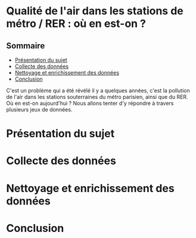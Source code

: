 # Qualité de l'air dans les stations de métro / RER : où en est-on ?
## Sommaire

- [Présentation du sujet](#presentation-du-sujet)
- [Collecte des données](#collecte-des-données)
- [Nettoyage et enrichissement des données](#nettoyage-et-enrichissement-des-données)
- [Conclusion](#conclusion)

C'est un problème qui a été révélé il y a quelques années, c'est la pollution de l'air dans les stations souterraines du métro parisien, ainsi que du RER. Où en est-on aujourd'hui ? Nous allons tenter d'y répondre à travers plusieurs jeux de données.

# Présentation du sujet

# Collecte des données

# Nettoyage et enrichissement des données

# Conclusion
